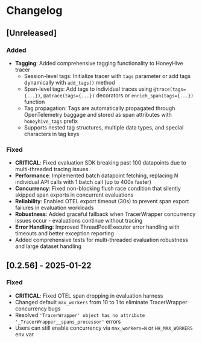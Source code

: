 # Changelog

## [Unreleased]

### Added
- **Tagging**: Added comprehensive tagging functionality to HoneyHive tracer
  - Session-level tags: Initialize tracer with `tags` parameter or add tags dynamically with `add_tags()` method
  - Span-level tags: Add tags to individual traces using `@trace(tags={...})`, `@atrace(tags={...})` decorators or `enrich_span(tags={...})` function
  - Tag propagation: Tags are automatically propagated through OpenTelemetry baggage and stored as span attributes with `honeyhive_tags` prefix
  - Supports nested tag structures, multiple data types, and special characters in tag keys

### Fixed
- **CRITICAL**: Fixed evaluation SDK breaking past 100 datapoints due to multi-threaded tracing issues
- **Performance**: Implemented batch datapoint fetching, replacing N individual API calls with 1 batch call (up to 400x faster)
- **Concurrency**: Fixed non-blocking flush race condition that silently skipped span exports in concurrent evaluations  
- **Reliability**: Enabled OTEL export timeout (30s) to prevent span export failures in evaluation workloads
- **Robustness**: Added graceful fallback when TracerWrapper concurrency issues occur - evaluations continue without tracing
- **Error Handling**: Improved ThreadPoolExecutor error handling with timeouts and better exception reporting
- Added comprehensive tests for multi-threaded evaluation robustness and large dataset handling

## [0.2.56] - 2025-01-22

### Fixed
- **CRITICAL**: Fixed OTEL span dropping in evaluation harness
- Changed default `max_workers` from 10 to 1 to eliminate TracerWrapper concurrency bugs
- Resolved `'TracerWrapper' object has no attribute '_TracerWrapper__spans_processor'` errors
- Users can still enable concurrency via `max_workers=N` or `HH_MAX_WORKERS` env var